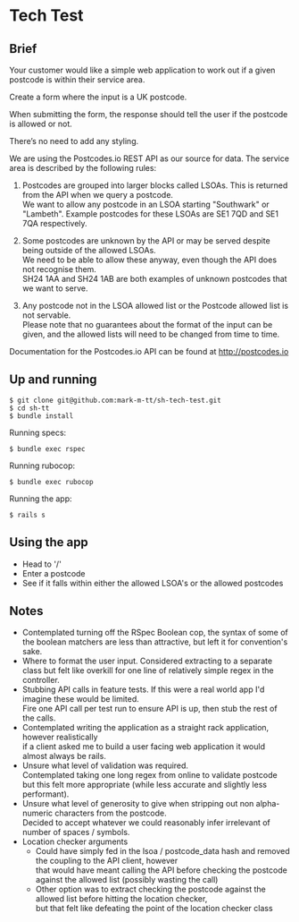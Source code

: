 # Tech Test

## Brief

Your customer would like a simple web application to work out if a given postcode is within their
service area.

Create a form where the input is a UK postcode.

When submitting the form, the response should tell the user if the postcode is allowed or not.

There’s no need to add any styling.

We are using the Postcodes.io REST API as our source for data. The service area is described by
the following rules:

1. Postcodes are grouped into larger blocks called LSOAs. This is returned from the API
when we query a postcode.<br /> We want to allow any postcode in an LSOA starting
"Southwark" or "Lambeth". Example postcodes for these LSOAs are SE1 7QD and SE1
7QA respectively.

2. Some postcodes are unknown by the API or may be served despite being outside of the
allowed LSOAs.<br /> We need to be able to allow these anyway, even though the API does not
recognise them.<br /> SH24 1AA and SH24 1AB are both examples of unknown postcodes that
we want to serve.

3. Any postcode not in the LSOA allowed list or the Postcode allowed list is not servable.<br />
Please note that no guarantees about the format of the input can be given, and the allowed lists
will need to be changed from time to time.

Documentation for the Postcodes.io API can be found at http://postcodes.io

## Up and running

```
$ git clone git@github.com:mark-m-tt/sh-tech-test.git
$ cd sh-tt
$ bundle install
```

Running specs:
```
$ bundle exec rspec
```

Running rubocop:
```
$ bundle exec rubocop
```

Running the app:
```
$ rails s
```

## Using the app

- Head to '/'
- Enter a postcode
- See if it falls within either the allowed LSOA's or the allowed postcodes

## Notes

- Contemplated turning off the RSpec Boolean cop, the syntax of some of the boolean matchers are less than attractive, but left it for convention's sake.
- Where to format the user input. Considered extracting to a separate class but felt like overkill for one line of relatively simple regex in the controller.
- Stubbing API calls in feature tests. If this were a real world app I'd imagine these would be limited.<br />  Fire one API call per test run to ensure API is up, then stub the rest of the calls.
- Contemplated writing the application as a straight rack application, however realistically <br /> if a client asked me to build a user facing web application it would almost always be rails.
- Unsure what level of validation was required.<br /> Contemplated taking one long regex from online to validate postcode but this felt more appropriate (while less accurate and slightly less performant).
- Unsure what level of generosity to give when stripping out non alpha-numeric characters from the postcode.<br />  Decided to accept whatever we could reasonably infer irrelevant of number of spaces / symbols.
- Location checker arguments
  - Could have simply fed in the lsoa / postcode_data hash and removed the coupling to the API client, however <br />that would have meant calling the API before checking the postcode against the allowed list (possibly wasting the call)
  - Other option was to extract checking the postcode against the allowed list before hitting the location checker, <br />but that felt like defeating the point of the location checker class
